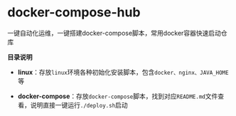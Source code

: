 # docker-compose-hub

一键自动化运维，一键搭建docker-compose脚本，常用docker容器快速启动仓库



**目录说明**

- **linux**：存放`linux`环境各种初始化安装脚本，包含`docker、nginx、JAVA_HOME`等

- **docker-compose**：存放`docker-compose`脚本，找到对应`README.md`文件查看，说明直接一键运行`./deploy.sh`启动
